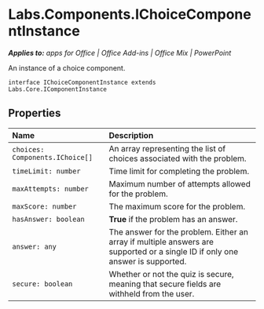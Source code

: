 
# Labs.Components.IChoiceComponentInstance

 _**Applies to:** apps for Office | Office Add-ins | Office Mix | PowerPoint_

An instance of a choice component.

```
interface IChoiceComponentInstance extends Labs.Core.IComponentInstance
```


## Properties


|Name|Description|
|:-----|:-----|
| `choices: Components.IChoice[]`|An array representing the list of choices associated with the problem.|
| `timeLimit: number`|Time limit for completing the problem.|
| `maxAttempts: number`|Maximum number of attempts allowed for the problem.|
| `maxScore: number`|The maximum score for the problem.|
| `hasAnswer: boolean`|**True** if the problem has an answer.|
| `answer: any`|The answer for the problem. Either an array if multiple answers are supported or a single ID if only one answer is supported.|
| `secure: boolean`|Whether or not the quiz is secure, meaning that secure fields are withheld from the user.|
